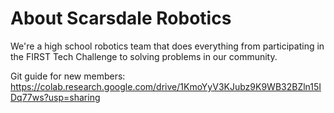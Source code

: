 # About Scarsdale Robotics

We're a high school robotics team that does everything from participating in the FIRST Tech Challenge to solving problems in our community.

Git guide for new members: https://colab.research.google.com/drive/1KmoYyV3KJubz9K9WB32BZln15IDq77ws?usp=sharing
